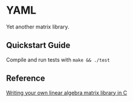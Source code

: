 # YAML

Yet another matrix library.

## Quickstart Guide

Compile and run tests with `make && ./test`

## Reference

[Writing your own linear algebra matrix library in C][1]

[1]: https://www.andreinc.net/2021/01/20/writing-your-own-linear-algebra-matrix-library-in-c
